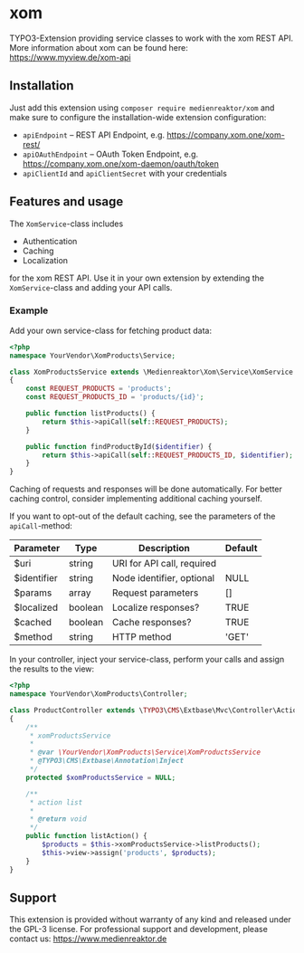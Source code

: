 # xom

TYPO3-Extension providing service classes to work with the xom REST API. More information about xom can be found here: https://www.myview.de/xom-api

## Installation

Just add this extension using ```composer require medienreaktor/xom``` and make sure to configure the installation-wide extension configuration:

 * ```apiEndpoint``` – REST API Endpoint,  e.g. https://company.xom.one/xom-rest/
 * ```apiOAuthEndpoint``` – OAuth Token Endpoint, e.g. https://company.xom.one/xom-daemon/oauth/token
 * ```apiClientId``` and ```apiClientSecret``` with your credentials

## Features and usage

The ```XomService```-class includes

 * Authentication
 * Caching
 * Localization

for the xom REST API. Use it in your own extension by extending the ```XomService```-class and adding your API calls.

### Example

Add your own service-class for fetching product data:

```php
<?php
namespace YourVendor\XomProducts\Service;

class XomProductsService extends \Medienreaktor\Xom\Service\XomService
{
    const REQUEST_PRODUCTS = 'products';
    const REQUEST_PRODUCTS_ID = 'products/{id}';

    public function listProducts() {
        return $this->apiCall(self::REQUEST_PRODUCTS);
    }

    public function findProductById($identifier) {
        return $this->apiCall(self::REQUEST_PRODUCTS_ID, $identifier);
    }
}
```

Caching of requests and responses will be done automatically. For better caching control, consider implementing additional caching yourself.

If you want to opt-out of the default caching, see the parameters of the ```apiCall```-method:

| Parameter   | Type    | Description                | Default |
|-------------|---------|----------------------------|---------|
| $uri        | string  | URI for API call, required |         |
| $identifier | string  | Node identifier, optional  | NULL    |
| $params     | array   | Request parameters         | []      |
| $localized  | boolean | Localize responses?        | TRUE    |
| $cached     | boolean | Cache responses?           | TRUE    |
| $method     | string  | HTTP method                | 'GET'   |

In your controller, inject your service-class, perform your calls and assign the results to the view:

```php
<?php
namespace YourVendor\XomProducts\Controller;

class ProductController extends \TYPO3\CMS\Extbase\Mvc\Controller\ActionController
{
    /**
     * xomProductsService
     *
     * @var \YourVendor\XomProducts\Service\XomProductsService
     * @TYPO3\CMS\Extbase\Annotation\Inject
     */
    protected $xomProductsService = NULL;

    /**
     * action list
     *
     * @return void
     */
    public function listAction() {
        $products = $this->xomProductsService->listProducts();
        $this->view->assign('products', $products);
    }
}
```

## Support

This extension is provided without warranty of any kind and released under the GPL-3 license. For professional support and development, please contact us: https://www.medienreaktor.de
